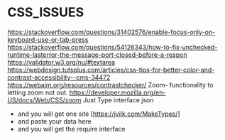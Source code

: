 # CSS_ISSUES
https://stackoverflow.com/questions/31402576/enable-focus-only-on-keyboard-use-or-tab-press
https://stackoverflow.com/questions/54126343/how-to-fix-unchecked-runtime-lasterror-the-message-port-closed-before-a-respon
https://validator.w3.org/nu/#textarea
https://webdesign.tutsplus.com/articles/css-tips-for-better-color-and-contrast-accessibility--cms-34472
https://webaim.org/resources/contrastchecker/
Zoom- functionality to letting zoom not out.
https://developer.mozilla.org/en-US/docs/Web/CSS/zoom
Just Type interface json
- and you will get one site [https://jvilk.com/MakeTypes/]
- and paste your data here
- and you will get the require interface
